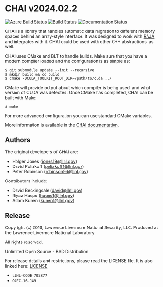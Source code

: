 [comment]: # (#################################################################)
[comment]: # (Copyright 2016-24, Lawrence Livermore National Security, LLC)
[comment]: # (and CHAI project contributors. See the CHAI LICENSE file for)
[comment]: # (details.)
[comment]: # 
[comment]: # (# SPDX-License-Identifier: BSD-3-Clause)
[comment]: # (#################################################################)

# CHAI v2024.02.2

[![Azure Build Status](https://dev.azure.com/davidbeckingsale/CHAI/_apis/build/status/LLNL.CHAI?branchName=develop)](https://dev.azure.com/davidbeckingsale/CHAI/_build/latest?definitionId=2&branchName=develop)
[![Build Status](https://travis-ci.org/LLNL/CHAI.svg?branch=develop)](https://travis-ci.org/LLNL/CHAI)
[![Documentation Status](https://readthedocs.org/projects/chai/badge/?version=develop)](https://chai.readthedocs.io/en/develop/?badge=develop)


CHAI is a library that handles automatic data migration to different memory
spaces behind an array-style interface. It was designed to work with
[RAJA](https://github.com/LLNL/RAJA) and integrates with it. CHAI could be
used with other C++ abstractions, as well.

CHAI uses CMake and BLT to handle builds. Make sure that you have a modern
compiler loaded and the configuration is as simple as:

    $ git submodule update --init --recursive
    $ mkdir build && cd build
    $ cmake -DCUDA_TOOLKIT_ROOT_DIR=/path/to/cuda ../

CMake will provide output about which compiler is being used, and what version
of CUDA was detected. Once CMake has completed, CHAI can be built with Make:

    $ make

For more advanced configuration you can use standard CMake variables.

More information is available in the [CHAI documentation](https://chai.readthedocs.io/en/develop/).

## Authors

The original developers of CHAI are:

- Holger Jones (jones19@llnl.gov)
- David Poliakoff (poliakoff1@llnl.gov)
- Peter Robinson (robinson96@llnl.gov)

Contributors include:

- David Beckingsale (david@llnl.gov)
- Riyaz Haque (haque1@llnl.gov)
- Adam Kunen (kunen1@llnl.gov)

## Release

Copyright (c) 2016, Lawrence Livermore National Security, LLC.
Produced at the Lawrence Livermore National Laboratory

All rights reserved.

Unlimited Open Source - BSD Distribution

For release details and restrictions, please read the LICENSE file.
It is also linked here: [LICENSE](./LICENSE)

- `LLNL-CODE-705877`
- `OCEC-16-189`
